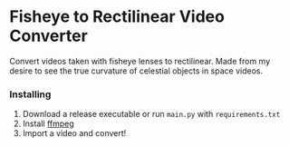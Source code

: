 # Fisheye to Rectilinear Video Converter

Convert videos taken with fisheye lenses to rectilinear. Made from my desire to see the true curvature of celestial objects in space videos.

### Installing

1. Download a release executable or run `main.py` with `requirements.txt`
2. Install [ffmpeg](https://ffmpeg.org/download.html)
3. Import a video and convert!